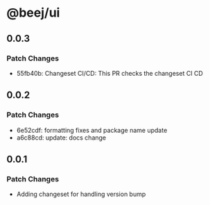 # @beej/ui

## 0.0.3

### Patch Changes

- 55fb40b: Changeset CI/CD: This PR checks the changeset CI CD

## 0.0.2

### Patch Changes

- 6e52cdf: formatting fixes and package name update
- a6c88cd: update: docs change

## 0.0.1

### Patch Changes

- Adding changeset for handling version bump
